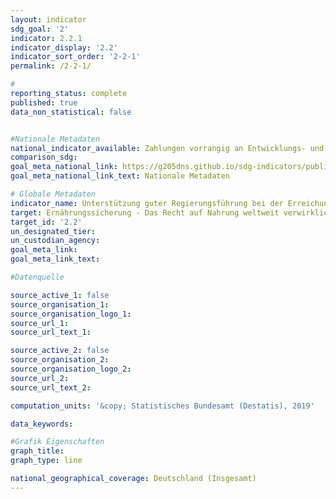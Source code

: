 ```yaml
---
layout: indicator                       
sdg_goal: '2'                       
indicator: 2.2.1                       
indicator_display: '2.2'                       
indicator_sort_order: '2-2-1'                       
permalink: /2-2-1/                       

#                       
reporting_status: complete                       
published: true                       
data_non_statistical: false                       


#Nationale Metadaten                       
national_indicator_available: Zahlungen vorrangig an Entwicklungs- und Schwellenländer zur Unterstützung guter Regierungsführung für Ernährung                       
comparison_sdg:                       
goal_meta_national_link: https://g205dns.github.io/sdg-indicators/public/MetaDe/2.2..pdf
goal_meta_national_link_text: Nationale Metadaten                       

# Globale Metadaten                       
indicator_name: Unterstützung guter Regierungsführung bei der Erreichung einer angemessenen Ernährung weltweit                       
target: Ernährungssicherung - Das Recht auf Nahrung weltweit verwirklichen                       
target_id: '2.2'                       
un_designated_tier:                        
un_custodian_agency:                        
goal_meta_link:                        
goal_meta_link_text:                        

#Datenquelle                       

source_active_1: false                       
source_organisation_1:                        
source_organisation_logo_1:                        
source_url_1:                        
source_url_text_1:                        

source_active_2: false                       
source_organisation_2:                        
source_organisation_logo_2:                        
source_url_2:                        
source_url_text_2:                        

computation_units: '&copy; Statistisches Bundesamt (Destatis), 2019'                       

data_keywords:                        

#Grafik Eigenschaften                       
graph_title:                        
graph_type: line                       

national_geographical_coverage: Deutschland (Insgesamt)
---
```

